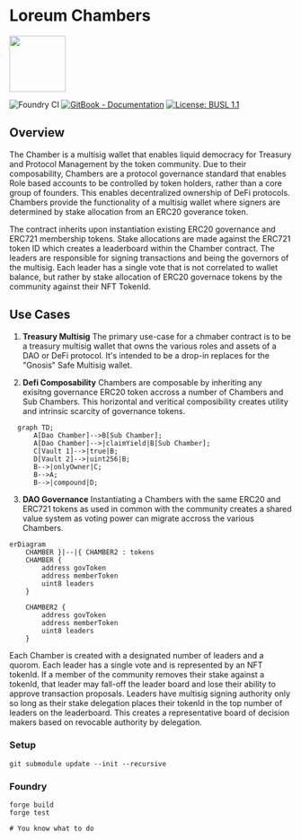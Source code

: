 # Loreum Chambers

<img style="{align: right}" src="https://cdn.loreum.org/logos/white.png"  height="100"/>

![Foundry CI](https://github.com/loreum-org/chamber/actions/workflows/forge.yaml/badge.svg)
[![GitBook - Documentation](https://img.shields.io/badge/GitBook-Documentation-orange?logo=gitbook&logoColor=white)](https://docs.loreum.org/blog)
[![License: BUSL 1.1](https://img.shields.io/badge/License-MIT.svg)](https://github.com/loreum-org/chamber/LICENSE)

## Overview
The Chamber is a multisig wallet that enables liquid democracy for Treasury and Protocol Management by the token community. Due to their composability, Chambers are a protocol governance standard that enables Role based accounts to be controlled by token holders, rather than a core group of founders. This enables decentralized ownership of DeFi protocols.
Chambers provide the functionality of a multisig wallet where signers are determined by stake allocation from an ERC20 goverance token.

The contract inherits upon instantiation existing ERC20 governance and ERC721 membership tokens. Stake allocations are made against the ERC721 token ID which creates a leaderboard within the Chamber contract. The leaders are responsible for signing transactions and being the governors of the multisig. Each leader has a single vote that is not correlated to wallet balance, but rather by stake allocation of ERC20 governace tokens by the community against their NFT TokenId.

## Use Cases

1. **Treasury Multisig** 
The primary use-case for a chmaber contract is to be a treasury multisig wallet that owns the various roles and assets of a DAO or DeFi protocol. It's intended to be a drop-in replaces for the "Gnosis" Safe Multisig wallet.

2. **Defi Composability**
Chambers are composable by inheriting any exisitng governance ERC20 token accross a number of Chambers and Sub Chambers. This horizontal and veritical composibility creates utility and intrinsic scarcity of governance tokens.

```mermaid
  graph TD;
      A[Dao Chamber]-->B[Sub Chamber];
      A[Dao Chamber]-->|claimYield|B[Sub Chamber];
      C[Vault 1]-->|true|B;
      D[Vault 2]-->|uint256|B;
      B-->|onlyOwner|C;
      B-->A;
      B-->|compound|D;
```

3. **DAO Governance**
Instantiating a Chambers with the same ERC20 and ERC721 tokens as used in common with the community creates a shared value system as voting power can migrate accross the various Chambers.

```mermaid
erDiagram
    CHAMBER }|--|{ CHAMBER2 : tokens
    CHAMBER {
        address govToken
        address memberToken
        uint8 leaders
    }

    CHAMBER2 {
        address govToken
        address memberToken
        uint8 leaders
    }
```

Each Chamber is created with a designated number of leaders and a quorom. Each leader has a single vote and is represented by an NFT tokenId. If a member of the community removes their stake against a tokenId, that leader may fall-off the leader board and lose their ability to approve transaction proposals. Leaders have multisig signing authority only so long as their stake delegation places their tokenId in the top number of leaders on the leaderboard. This creates a representative board of decision makers based on revocable authority by delegation.

### Setup

```
git submodule update --init --recursive
```

### Foundry

```
forge build
forge test

# You know what to do
```
